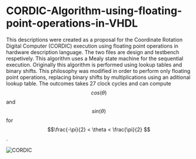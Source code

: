 # CORDIC-Algorithm-using-floating-point-operations-in-VHDL
This descriptions were created as a proposal for the Coordinate Rotation Digital Computer (CORDIC) execution using floating point operations in hardware description language.
The two files are design and testbench respetively. This algorithm uses a Mealy state machine for the sequential execution.
Originally this algorithm is performed using lookup tables and binary shifts. This philosophy was modified in order to perform only floating point operations, replacing binary shifts by multiplications using an aditional lookup table. 
The outcomes takes 27 clock cycles and can compute $$cos(\theta)$$ and $$sin(\theta)$$ for $$\frac{-\pi}{2} < \theta < \frac{\pi}{2} $$.

![CORDIC](https://github.com/user-attachments/assets/ddad31ad-317d-449a-bf09-89ee145fdd71)
